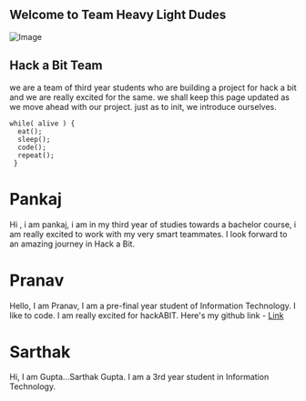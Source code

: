 ## Welcome to Team Heavy Light Dudes

<!--You can use the [editor on GitHub](https://github.com/736f6e6f726f7573/Team-journey/edit/gh-pages/README.md) to maintain and preview the content for your website in Markdown files.
-->


![Image](https://techcrunch.com/wp-content/uploads/2015/04/codecode.jpg?w=730&crop=1)
## Hack a Bit Team

we are a team of third year students who are building a project for hack a bit and we are really excited for the same.
we shall keep this page updated as we move ahead with our project.
just as to init, we introduce ourselves.

```
while( alive ) {
  eat();
  sleep();
  code();
  repeat();
 }

```
# Pankaj 
Hi , i am pankaj, i am in my third year of studies towards a bachelor course, i am really excited to work with my very smart teammates.
I look forward to an amazing journey in Hack a Bit.

# Pranav
Hello, I am Pranav, I am a pre-final year student of Information Technology. I like to code. I am really excited for hackABIT.
Here's my github link - [Link](https://github.com/pranavraj219/)

# Sarthak
Hi, I am Gupta...Sarthak Gupta. I am a 3rd year student in Information Technology.

